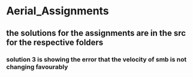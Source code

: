 # Aerial_Assignments

## the solutions for the assignments are in the src for the respective folders
### solution 3 is showing the error that the velocity of smb is not changing favourably
